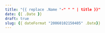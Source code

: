 ```yaml
---
title: "{{ replace .Name "-" " " | title }}"
date: {{ .Date }}
draft: true
slug: {{ dateFormat "20060102150405" .Date}}
---
```


